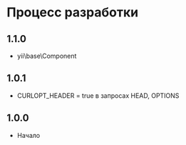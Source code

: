 Процесс разработки
==============

1.1.0
-----------------
  * yii\base\Component
  
1.0.1
-----------------
  * CURLOPT_HEADER = true в запросах HEAD, OPTIONS

1.0.0
-----------------
  * Начало